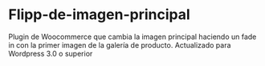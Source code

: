 # Flipp-de-imagen-principal

Plugin de Woocommerce que cambia la imagen principal haciendo un fade in con la primer imagen de la galería de producto. Actualizado para Wordpress 3.0 o superior
